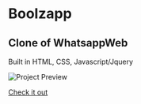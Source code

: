 # Boolzapp

## Clone of WhatsappWeb

Built in HTML, CSS, Javascript/Jquery

![Project Preview](https://davide-termite.github.io/js-html-css-boolzap/img/boolzapp.jpg)

[Check it out](https://davide-termite.github.io/js-html-css-boolzap/boolzapp.jpg)
